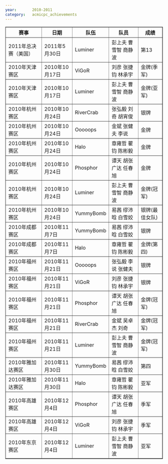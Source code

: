```yaml
---
year:		2010-2011
category:	acmicpc_achievements
---
```


<table border>
<tr>
<th>赛事</th>
<th>日期</th>
<th>队伍</th>
<th>队员</th>
<th>成绩</th>
</tr>
<tr>
<td>2011年总决赛（美国）</td>
<td>2011年5月30日</td>
<td>Luminer</td>
<td>彭上夫 曹雪智 商静波</td>
<td>第13</td>
</tr>
<tr>
<td>2010年天津赛区</td>
<td>2010年10月17日</td>
<td>ViGoR</td>
<td>刘彦 张捷钧 林承宇</td>
<td>金牌(季军)</td>
</tr>
<tr>
<td>2010年天津赛区</td>
<td>2010年10月17日</td>
<td>Luminer</td>
<td>彭上夫 曹雪智 商静波</td>
<td>金牌(亚军)</td>
</tr>
<tr>
<td>2010年杭州赛区</td>
<td>2010年10月24日</td>
<td>RiverCrab</td>
<td>张弘毅 刘奇 胡宵俊</td>
<td>银牌</td>
</tr>
<tr>
<td>2010年杭州赛区</td>
<td>2010年10月24日</td>
<td>Ooooops</td>
<td>金斌 张健夫 李说</td>
<td>金牌</td>
</tr>
<tr>
<td>2010年杭州赛区</td>
<td>2010年10月24日</td>
<td>Halo</td>
<td>章雍哲 瞿钧 陈彬毅</td>
<td>金牌</td>
</tr>
<tr>
<td>2010年杭州赛区</td>
<td>2010年10月24日</td>
<td>Phosphor</td>
<td>谭天 胡张广达 任春旭</td>
<td>金牌</td>
</tr>
<tr>
<td>2010年杭州赛区</td>
<td>2010年10月24日</td>
<td>Luminer</td>
<td>彭上夫 曹雪智 商静波</td>
<td>金牌(冠军)</td>
</tr>
<tr>
<td>2010年杭州赛区</td>
<td>2010年10月24日</td>
<td>YummyBomb</td>
<td>易茜 缪沛晗 白雪姣</td>
<td>银牌(最佳女队)</td>
</tr>
<tr>
<td>2010年成都赛区</td>
<td>2010年11月7日</td>
<td>YummyBomb</td>
<td>易茜 缪沛晗 白雪姣</td>
<td>银牌</td>
</tr>
<tr>
<td>2010年成都赛区</td>
<td>2010年11月7日</td>
<td>Halo</td>
<td>章雍哲 瞿钧 陈彬毅</td>
<td>金牌(第四)</td>
</tr>
<tr>
<td>2010年福州赛区</td>
<td>2010年11月21日</td>
<td>Ooooops</td>
<td>张弘毅 李说 张健夫</td>
<td>银牌</td>
</tr>
<tr>
<td>2010年福州赛区</td>
<td>2010年11月21日</td>
<td>ViGoR</td>
<td>刘彦 张捷钧 林承宇</td>
<td>银牌</td>
</tr>
<tr>
<td>2010年福州赛区</td>
<td>2010年11月21日</td>
<td>Phosphor</td>
<td>谭天 胡张广达 任春旭</td>
<td>金牌(冠军)</td>
</tr>
<tr>
<td>2010年福州赛区</td>
<td>2010年11月21日</td>
<td>RiverCrab</td>
<td>金斌 吴卓杰 刘奇</td>
<td>金牌(冠军)</td>
</tr>
<tr>
<td>2010年福州赛区</td>
<td>2010年11月21日</td>
<td>Luminer</td>
<td>彭上夫 曹雪智 商静波</td>
<td>金牌(冠军)</td>
</tr>
<tr>
<td>2010年雅加达赛区</td>
<td>2010年11月30日</td>
<td>YummyBomb</td>
<td>易茜 缪沛晗 白雪姣</td>
<td>第四</td>
</tr>
<tr>
<td>2010年雅加达赛区</td>
<td>2010年11月30日</td>
<td>Halo</td>
<td>章雍哲 瞿钧 陈彬毅</td>
<td>亚军</td>
</tr>
<tr>
<td>2010年高雄赛区</td>
<td>2010年12月4日</td>
<td>Phosphor</td>
<td>谭天 胡张广达 任春旭</td>
<td>季军</td>
</tr>
<tr>
<td>2010年高雄赛区</td>
<td>2010年12月4日</td>
<td>ViGoR</td>
<td>刘彦 张捷钧 林承宇</td>
<td>季军</td>
</tr>
<tr>
<td>2010年东京赛区</td>
<td>2010年12月4日</td>
<td>Luminer</td>
<td>彭上夫 曹雪智 商静波</td>
<td>亚军</td>
</tr>
</table>